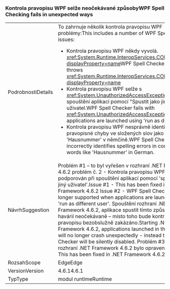 ### <a name="wpf-spell-checking-fails-in-unexpected-ways"></a><span data-ttu-id="efa78-101">Kontrola pravopisu WPF selže neočekávané způsoby</span><span class="sxs-lookup"><span data-stu-id="efa78-101">WPF Spell Checking fails in unexpected ways</span></span>

|   |   |
|---|---|
|<span data-ttu-id="efa78-102">Podrobnosti</span><span class="sxs-lookup"><span data-stu-id="efa78-102">Details</span></span>|<span data-ttu-id="efa78-103">To zahrnuje několik kontrola pravopisu WPF problémy:</span><span class="sxs-lookup"><span data-stu-id="efa78-103">This includes a number of WPF Spell Checker issues:</span></span><ul><li><span data-ttu-id="efa78-104">Kontrola pravopisu WPF někdy vyvolá. <xref:System.Runtime.InteropServices.COMException?displayProperty=name></span><span class="sxs-lookup"><span data-stu-id="efa78-104">WPF Spell Checker sometimes throws <xref:System.Runtime.InteropServices.COMException?displayProperty=name></span></span></li><li><span data-ttu-id="efa78-105">Kontrola pravopisu WPF selže s <xref:System.UnauthorizedAccessException> při spouštění aplikací pomocí "Spustit jako jiný uživatel.</span><span class="sxs-lookup"><span data-stu-id="efa78-105">WPF Spell Checker fails with <xref:System.UnauthorizedAccessException> when applications are launched using 'run as different user'</span></span></li><li><span data-ttu-id="efa78-106">Kontrola pravopisu WPF nesprávně identifikován pravopisné chyby ve složených slov jako 'Hausnummer' v němčině.</span><span class="sxs-lookup"><span data-stu-id="efa78-106">WPF Spell Checker incorrectly identifies spelling errors in compound words like 'Hausnummer' in German.</span></span></li></ul>|
|<span data-ttu-id="efa78-107">Návrh</span><span class="sxs-lookup"><span data-stu-id="efa78-107">Suggestion</span></span>|<span data-ttu-id="efa78-108">Problém #1 – to byl vyřešen v rozhraní .NET Framework 4.6.2 problém č. 2 - Kontrola pravopisu WPF již není podporován při spouštění aplikací pomocí 'spustit jako jiný uživatel'.</span><span class="sxs-lookup"><span data-stu-id="efa78-108">Issue #1 - This has been fixed in .NET Framework 4.6.2 Issue #2 - WPF Spell Checker is no longer supported when applications are launched using 'run as different user'.</span></span> <span data-ttu-id="efa78-109">Spouštění rozhraní .NET Framework 4.6.2, aplikace spustit tímto způsobem už havárií neočekávaně – místo toho bude kontrola pravopisu bezobslužně zakázáno.</span><span class="sxs-lookup"><span data-stu-id="efa78-109">Starting .NET Framework 4.6.2, applications launched in this manner will no longer crash unexpectedly - instead the Spell Checker will be silently disabled.</span></span> <span data-ttu-id="efa78-110">Problém #3 – to je v rozhraní .NET Framework 4.6.2 bylo opraveno.</span><span class="sxs-lookup"><span data-stu-id="efa78-110">Issue #3 - This has been fixed in .NET Framework 4.6.2.</span></span>|
|<span data-ttu-id="efa78-111">Rozsah</span><span class="sxs-lookup"><span data-stu-id="efa78-111">Scope</span></span>|<span data-ttu-id="efa78-112">Edge</span><span class="sxs-lookup"><span data-stu-id="efa78-112">Edge</span></span>|
|<span data-ttu-id="efa78-113">Version</span><span class="sxs-lookup"><span data-stu-id="efa78-113">Version</span></span>|<span data-ttu-id="efa78-114">4.6.1</span><span class="sxs-lookup"><span data-stu-id="efa78-114">4.6.1</span></span>|
|<span data-ttu-id="efa78-115">Typ</span><span class="sxs-lookup"><span data-stu-id="efa78-115">Type</span></span>|<span data-ttu-id="efa78-116">modul runtime</span><span class="sxs-lookup"><span data-stu-id="efa78-116">Runtime</span></span>|

